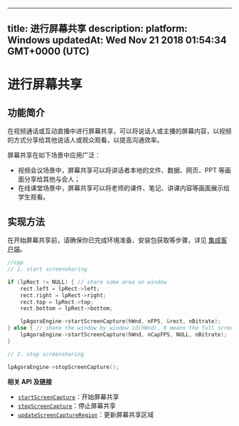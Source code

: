 
---
title: 进行屏幕共享
description: 
platform: Windows
updatedAt: Wed Nov 21 2018 01:54:34 GMT+0000 (UTC)
---
# 进行屏幕共享
## 功能简介
在视频通话或互动直播中进行屏幕共享，可以将说话人或主播的屏幕内容，以视频的方式分享给其他说话人或观众观看，以提高沟通效率。

屏幕共享在如下场景中应用广泛：

- 视频会议场景中，屏幕共享可以将讲话者本地的文件、数据、网页、PPT 等画面分享给其他与会人；
- 在线课堂场景中，屏幕共享可以将老师的课件、笔记、讲课内容等画面展示给学生观看。

## 实现方法
在开始屏幕共享前，请确保你已完成环境准备、安装包获取等步骤，详见 [集成客户端](../../cn/Interactive%20Broadcast/windows_video.md)。

```cpp
//cpp
// 1. start screensharing

if (lpRect != NULL) { // share some area on window
	rect.left = lpRect->left;
	rect.right = lpRect->right;
	rect.top = lpRect->top;
	rect.bottom = lpRect->bottom;

	lpAgoraEngine->startScreenCapture(hWnd, nFPS, &rect, nBitrate);
} else { // share the window by window id(hWnd), 0 means the full screen
	lpAgoraEngine->startScreenCapture(hWnd, nCapFPS, NULL, nBitrate);
}

// 2. stop screensharing

lpAgoraEngine->stopScreenCapture();
```

**相关 API 及链接**
* [`startScreenCapture`](https://docs.agora.io/cn/Interactive%20Broadcast/API%20Reference/cpp/classagora_1_1rtc_1_1_i_rtc_engine.html#af71935ad435402f776bcfc2be3cf687f)：开始屏幕共享
* [`stopScreenCapture`](https://docs.agora.io/cn/Interactive%20Broadcast/API%20Reference/cpp/classagora_1_1rtc_1_1_i_rtc_engine.html#a77412ab7c8653289a28212e60bd00673)：停止屏幕共享
* [`updateScreenCaptureRegion`](https://docs.agora.io/cn/Interactive%20Broadcast/API%20Reference/cpp/classagora_1_1rtc_1_1_i_rtc_engine.html#a99ce13ce3b9b2c65e5ec35b9861b56e3)：更新屏幕共享区域

